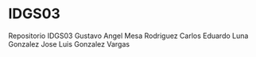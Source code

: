 # IDGS03
Repositorio IDGS03
Gustavo Angel Mesa Rodriguez
Carlos Eduardo Luna Gonzalez
Jose Luis Gonzalez Vargas 
